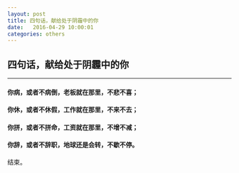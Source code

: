 ```yaml
---
layout: post
title: 四句话，献给处于阴霾中的你
date:   2016-04-29 10:00:01
categories: others
---
```


## 四句话，献给处于阴霾中的你
<hr>

<h4>你病，或者不病倒，老板就在那里，不悲不喜；</h4>


<h4>你休，或者不休假，工作就在那里，不来不去；</h4>


<h4>你拼，或者不拼命，工资就在那里，不增不减；</h4>


<h4>你辞，或者不辞职，地球还是会转，不歇不停。</h4>


结束。